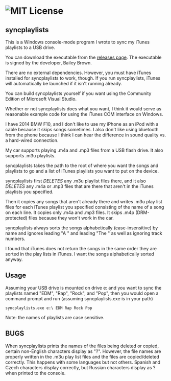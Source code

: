 ![MIT License](https://img.shields.io/badge/license-MIT-blue.svg)
==============

syncplaylists
------
This is a Windows console-mode program I wrote to sync my iTunes playlists to a USB drive. 

You can download the executable from the [releases page](https://github.com/bailey27/syncplaylists/releases).  The executable is signed by the developer, Bailey Brown.  

There are no external dependencies.  However, you must have iTunes installed for syncplaylists to work, though. If you run syncplaylists, iTunes will automatically be launched if it isn't running already.  

You can build syncplaylists yourself if you want using the Community Edition of Microsoft Visual Studio. 

Whether or not syncplaylists does what you want, I think it would serve as reasonable example code for using the iTunes COM interface on Windows.

I have 2014 BMW F10, and I don't like to use my iPhone as an iPod with a cable because it skips songs sometimes.  I also don't like using bluetooth from the phone because I think I can hear the difference in sound quality vs. a hard-wired connection.

My car supports playing .m4a and .mp3 files from a USB flash drive.  It also supports .m3u playlists.

syncplaylists takes the path to the root of where you want the songs and playlists to go and a list of iTunes playlists you want to put on the device.

syncplaylists first *DELETES* any .m3u playlist files there, and it also *DELETES* any .m4a or .mp3 files that are there that aren't in the iTunes playlists you specified.

Then it copies any songs that aren't already there and writes .m3u play list files for each iTunes playlist you specified consisting of the name of a song on each line.  It copies only .m4a and .mp3 files.  It skips .m4p (DRM-protected) files because they won't work in the car.

syncplaylists always sorts the songs alphabetically (case-insensitive) by name and ignores leading "A " and leading "The " as well as ignoring track numbers.

I found that iTunes does not return the songs in the same order they are sorted in the play lists in iTunes.  I want the songs alphabetically sorted anyway.

Usage
----
Assuming your USB drive is mounted on drive e: and you want to sync the playlists named "EDM", "Rap", "Rock", and "Pop", then you would open a command prompt and run (assuming syncplaylists.exe is in your path)

```
syncplaylists.exe e:\ EDM Rap Rock Pop
```

Note: the names of playlists are case sensitive.

BUGS
----
When syncplaylists prints the names of the files being deleted or copied, certain non-English characters display as "?".  However, the file names are properly written in the .m3u play list files and the files are copied/deleted correctly.  This happens with some languages but not others.  Spanish and Czech characters display correctly, but Russian characters display as ? when printed to the console.

